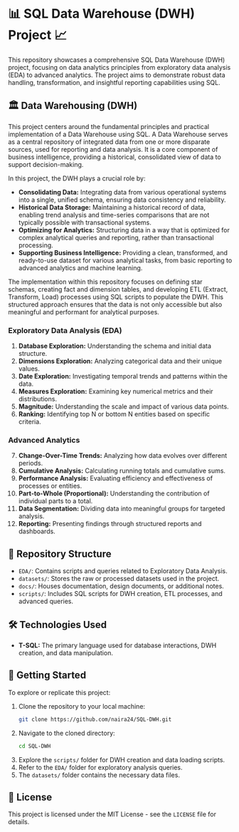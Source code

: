 # 📊 SQL Data Warehouse (DWH) Project 📈

This repository showcases a comprehensive SQL Data Warehouse (DWH) project, focusing on data analytics principles from exploratory data analysis (EDA) to advanced analytics. The project aims to demonstrate robust data handling, transformation, and insightful reporting capabilities using SQL.

## 🏛️ Data Warehousing (DWH) 

This project centers around the fundamental principles and practical implementation of a Data Warehouse using SQL. A Data Warehouse serves as a central repository of integrated data from one or more disparate sources, used for reporting and data analysis. It is a core component of business intelligence, providing a historical, consolidated view of data to support decision-making.

In this project, the DWH plays a crucial role by:

-   **Consolidating Data:** Integrating data from various operational systems into a single, unified schema, ensuring data consistency and reliability.
-   **Historical Data Storage:** Maintaining a historical record of data, enabling trend analysis and time-series comparisons that are not typically possible with transactional systems.
-   **Optimizing for Analytics:** Structuring data in a way that is optimized for complex analytical queries and reporting, rather than transactional processing.
-   **Supporting Business Intelligence:** Providing a clean, transformed, and ready-to-use dataset for various analytical tasks, from basic reporting to advanced analytics and machine learning.

The implementation within this repository focuses on defining star schemas, creating fact and dimension tables, and developing ETL (Extract, Transform, Load) processes using SQL scripts to populate the DWH. This structured approach ensures that the data is not only accessible but also meaningful and performant for analytical purposes.


### Exploratory Data Analysis (EDA)

1.  **Database Exploration:** Understanding the schema and initial data structure.
2.  **Dimensions Exploration:** Analyzing categorical data and their unique values.
3.  **Date Exploration:** Investigating temporal trends and patterns within the data.
4.  **Measures Exploration:** Examining key numerical metrics and their distributions.
5.  **Magnitude:** Understanding the scale and impact of various data points.
6.  **Ranking:** Identifying top N or bottom N entities based on specific criteria.

### Advanced Analytics

7.  **Change-Over-Time Trends:** Analyzing how data evolves over different periods.
8.  **Cumulative Analysis:** Calculating running totals and cumulative sums.
9.  **Performance Analysis:** Evaluating efficiency and effectiveness of processes or entities.
10. **Part-to-Whole (Proportional):** Understanding the contribution of individual parts to a total.
11. **Data Segmentation:** Dividing data into meaningful groups for targeted analysis.
12. **Reporting:** Presenting findings through structured reports and dashboards.

## 📁 Repository Structure

-   `EDA/`: Contains scripts and queries related to Exploratory Data Analysis.
-   `datasets/`: Stores the raw or processed datasets used in the project.
-   `docs/`: Houses documentation, design documents, or additional notes.
-   `scripts/`: Includes SQL scripts for DWH creation, ETL processes, and advanced queries.


## 🛠️ Technologies Used

-   **T-SQL:** The primary language used for database interactions, DWH creation, and data manipulation.

## 🚀 Getting Started

To explore or replicate this project:

1.  Clone the repository to your local machine:
    ```bash
    git clone https://github.com/naira24/SQL-DWH.git
    ```
2.  Navigate to the cloned directory:
    ```bash
    cd SQL-DWH
    ```
3.  Explore the `scripts/` folder for DWH creation and data loading scripts.
4.  Refer to the `EDA/` folder for exploratory analysis queries.
5.  The `datasets/` folder contains the necessary data files.

## 📄 License

This project is licensed under the MIT License - see the `LICENSE` file for details.
